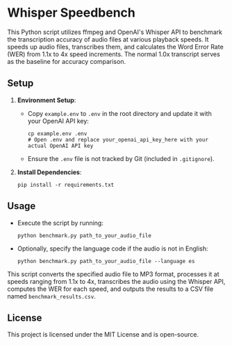 # Whisper Speedbench

This Python script utilizes ffmpeg and OpenAI's Whisper API to benchmark the transcription accuracy of audio files at various playback speeds. It speeds up audio files, transcribes them, and calculates the Word Error Rate (WER) from 1.1x to 4x speed increments. The normal 1.0x transcript serves as the baseline for accuracy comparison.

## Setup

1. **Environment Setup**:
   - Copy `example.env` to `.env` in the root directory and update it with your OpenAI API key:
     ```
     cp example.env .env
     # Open .env and replace your_openai_api_key_here with your actual OpenAI API key
     ```
   - Ensure the `.env` file is not tracked by Git (included in `.gitignore`).

2. **Install Dependencies**:
   ```
   pip install -r requirements.txt
   ```

## Usage
   - Execute the script by running:
     ```
     python benchmark.py path_to_your_audio_file
     ```
   - Optionally, specify the language code if the audio is not in English:
     ```
     python benchmark.py path_to_your_audio_file --language es
     ```

This script converts the specified audio file to MP3 format, processes it at speeds ranging from 1.1x to 4x, transcribes the audio using the Whisper API, computes the WER for each speed, and outputs the results to a CSV file named `benchmark_results.csv`.

## License

This project is licensed under the MIT License and is open-source.